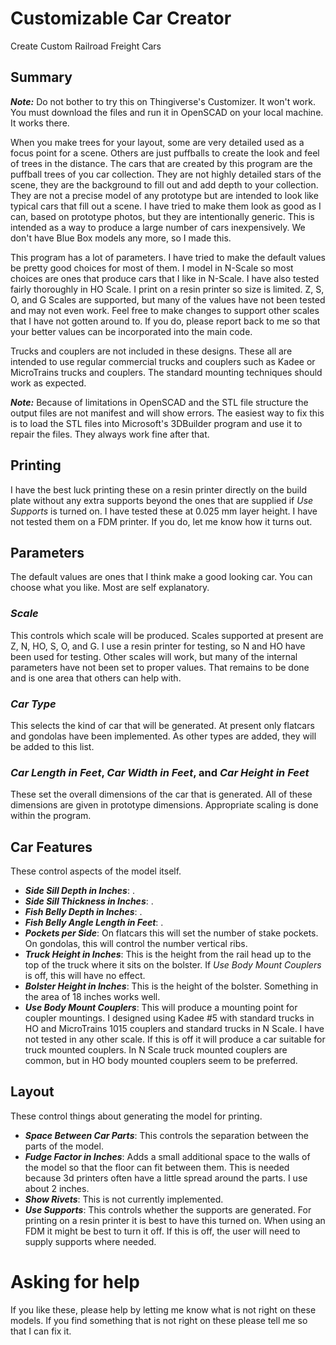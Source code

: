 # Customizable Car Creator
 Create Custom Railroad Freight Cars

## Summary
**_Note:_** Do not bother to try this on Thingiverse's Customizer. It won't work. You must download the files and run it in OpenSCAD on your local machine. It works there.

When you make trees for your layout, some are very detailed used as a focus point for a scene. Others are just puffballs to create the look and feel of trees in the distance. The cars that are created by this program are the puffball trees of you car collection. They are not highly detailed stars of the scene, they are the background to fill out and add depth to your collection. They are not a precise model of any prototype but are intended to look like typical cars that fill out a scene. I have tried to make them look as good as I can, based on prototype photos, but they are intentionally generic. This is intended as a way to produce a large number of cars inexpensively. We don't have Blue Box models any more, so I made this.

This program has a lot of parameters. I have tried to make the default values be pretty good choices for most of them. I model in N-Scale so most choices are ones that produce cars that I like in N-Scale. I have also tested fairly thoroughly in HO Scale. I print on a resin printer so size is limited. Z, S, O, and G Scales are supported, but many of the values have not been tested and may not even work. Feel free to make changes to support other scales that I have not gotten around to. If you do, please report back to me so that your better values can be incorporated into the main code.

Trucks and couplers are not included in these designs. These all are intended to use regular commercial trucks and couplers such as Kadee or MicroTrains trucks and couplers. The standard mounting techniques should work as expected.

**_Note:_** Because of limitations in OpenSCAD and the STL file structure the output files are not manifest and will show errors. The easiest way to fix this is to load the STL files into Microsoft's 3DBuilder program and use it to repair the files. They always work fine after that.

## Printing
I have the best luck printing these on a resin printer directly on the build plate without any extra supports beyond the ones that are supplied if _Use Supports_ is turned on. I have tested these at 0.025 mm layer height. I have not tested them on a FDM printer. If you do, let me know how it turns out. 

## Parameters
The default values are ones that I think make a good looking car. You can choose what you like. Most are self explanatory. 

### _Scale_
This controls which scale will be produced. Scales supported at present are Z, N, HO, S, O, and G. I use a resin printer for testing, so N and HO have been used for testing. Other scales will work, but many of the internal parameters have not been set to proper values. That remains to be done and is one area that others can help with.

### _Car Type_
This selects the kind of car that will be generated. At present only flatcars and gondolas have been implemented. As other types are added, they will be added to this list.

### _Car Length in Feet_, _Car Width in Feet_, and _Car Height in Feet_
These set the overall dimensions of the car that is generated. All of these dimensions are given in prototype dimensions. Appropriate scaling is done within the program.

## Car Features
These control aspects of the model itself.

  * **_Side Sill Depth in Inches_**: .
  * **_Side Sill Thickness in Inches_**: .
  * **_Fish Belly Depth in Inches_**: .
  * **_Fish Belly Angle Length in Feet_**: .
  * **_Pockets per Side_**: On flatcars this will set the number of stake pockets. On gondolas, this will control the number vertical ribs.
  * **_Truck Height in Inches_**: This is the height from the rail head up to the top of the truck where it sits on the bolster. If _Use Body Mount Couplers_ is off, this will have no effect.
  * **_Bolster Height in Inches_**: This is the height of the bolster. Something in the area of 18 inches works well. 
  * **_Use Body Mount Couplers_**: This will produce a mounting point for coupler mountings. I designed using Kadee #5 with standard trucks in HO and MicroTrains 1015 couplers and standard trucks in N Scale. I have not tested in any other scale. If this is off it will produce a car suitable for truck mounted couplers. In N Scale truck mounted couplers are common, but in HO body mounted couplers seem to be preferred.

## Layout
These control things about generating the model for printing.

  * **_Space Between Car Parts_**: This controls the separation between the parts of the model.
  * **_Fudge Factor in Inches_**: Adds a small additional space to the walls of the model so that the floor can fit between them. This is needed because 3d printers often have a little spread around the parts. I use about 2 inches.
  * **_Show Rivets_**: This is not currently implemented. 
  * **_Use Supports_**: This controls whether the supports are generated. For printing on a resin printer it is best to have this turned on. When using an FDM it might be best to turn it off. If this is off, the user will need to supply supports where needed.


# Asking for help
If you like these, please help by letting me know what is not right on these models. If you find something that is not right on these please tell me so that I can fix it.